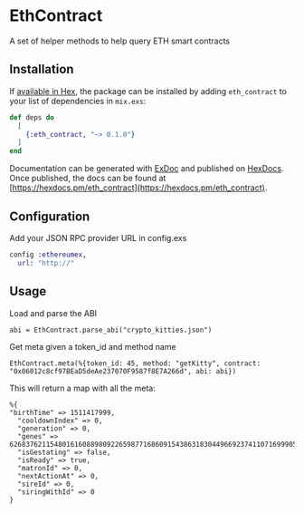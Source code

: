 # EthContract

A set of helper methods to help query ETH smart contracts

## Installation

If [available in Hex](https://hex.pm/docs/publish), the package can be installed
by adding `eth_contract` to your list of dependencies in `mix.exs`:

```elixir
def deps do
  [
    {:eth_contract, "~> 0.1.0"}
  ]
end
```

Documentation can be generated with [ExDoc](https://github.com/elixir-lang/ex_doc)
and published on [HexDocs](https://hexdocs.pm). Once published, the docs can
be found at [https://hexdocs.pm/eth_contract](https://hexdocs.pm/eth_contract).

## Configuration

Add your JSON RPC provider URL in config.exs

```elixir
config :ethereumex,
  url: "http://"
```

## Usage

Load and parse the ABI

```
abi = EthContract.parse_abi("crypto_kitties.json")
```

Get meta given a token_id and method name

```
EthContract.meta(%{token_id: 45, method: "getKitty", contract: "0x06012c8cf97BEaD5deAe237070F9587f8E7A266d", abi: abi})
```

This will return a map with all the meta:

```
%{                                                                                                                                                                                "birthTime" => 1511417999,
  "cooldownIndex" => 0,  
  "generation" => 0,
  "genes" => 626837621154801616088980922659877168609154386318304496692374110716999053,
  "isGestating" => false,
  "isReady" => true,
  "matronId" => 0,
  "nextActionAt" => 0,
  "sireId" => 0,
  "siringWithId" => 0
}
```
